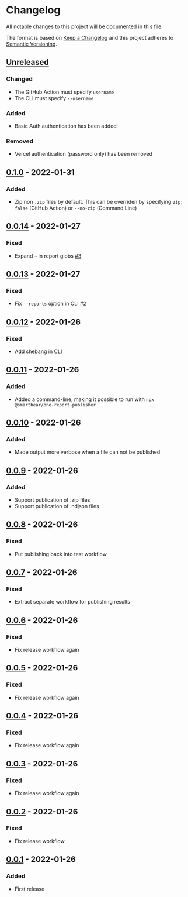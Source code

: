 # Changelog

All notable changes to this project will be documented in this file.

The format is based on [Keep a Changelog](https://keepachangelog.com/en/1.0.0/)
and this project adheres to [Semantic Versioning](https://semver.org/spec/v2.0.0.html).

## [Unreleased]

### Changed

- The GitHub Action must specify `username`
- The CLI must specify `--username`

### Added

- Basic Auth authentication has been added

### Removed

- Vercel authentication (password only) has been removed

## [0.1.0] - 2022-01-31

### Added

- Zip non `.zip` files by default. This can be overriden by specifying `zip: false` (GitHub Action) or `--no-zip` (Command Line)

## [0.0.14] - 2022-01-27

### Fixed

- Expand `~` in report globs [#3](https://github.com/SmartBear/one-report-publisher/pull/2)

## [0.0.13] - 2022-01-27

### Fixed

- Fix `--reports` option in CLI [#2](https://github.com/SmartBear/one-report-publisher/pull/2)

## [0.0.12] - 2022-01-26

### Fixed

- Add shebang in CLI

## [0.0.11] - 2022-01-26

### Added

- Added a command-line, making it possible to run with `npx @smartbear/one-report-publisher`

## [0.0.10] - 2022-01-26

### Added

- Made output more verbose when a file can not be published

## [0.0.9] - 2022-01-26

### Added

- Support publication of .zip files
- Support publication of .ndjson files

## [0.0.8] - 2022-01-26

### Fixed

- Put publishing back into test workflow

## [0.0.7] - 2022-01-26

### Fixed

- Extract separate workflow for publishing results

## [0.0.6] - 2022-01-26

### Fixed

- Fix release workflow again

## [0.0.5] - 2022-01-26

### Fixed

- Fix release workflow again

## [0.0.4] - 2022-01-26

### Fixed

- Fix release workflow again

## [0.0.3] - 2022-01-26

### Fixed

- Fix release workflow again

## [0.0.2] - 2022-01-26

### Fixed

- Fix release workflow

## [0.0.1] - 2022-01-26

### Added

- First release

[unreleased]: https://github.com/smartbear/one-report-publisher/compare/v0.1.0...HEAD
[0.1.0]: https://github.com/smartbear/one-report-publisher/compare/v0.0.14...v0.1.0
[0.0.14]: https://github.com/smartbear/one-report-publisher/compare/v0.0.13...v0.0.14
[0.0.13]: https://github.com/smartbear/one-report-publisher/compare/v0.0.12...v0.0.13
[0.0.12]: https://github.com/smartbear/one-report-publisher/compare/v0.0.11...v0.0.12
[0.0.11]: https://github.com/smartbear/one-report-publisher/compare/v0.0.10...v0.0.11
[0.0.10]: https://github.com/smartbear/one-report-publisher/compare/v0.0.9...v0.0.10
[0.0.9]: https://github.com/smartbear/one-report-publisher/compare/v0.0.8...v0.0.9
[0.0.8]: https://github.com/smartbear/one-report-publisher/compare/v0.0.7...v0.0.8
[0.0.7]: https://github.com/smartbear/one-report-publisher/compare/v0.0.6...v0.0.7
[0.0.6]: https://github.com/smartbear/one-report-publisher/compare/v0.0.5...v0.0.6
[0.0.5]: https://github.com/smartbear/one-report-publisher/compare/v0.0.4...v0.0.5
[0.0.4]: https://github.com/smartbear/one-report-publisher/compare/v0.0.3...v0.0.4
[0.0.3]: https://github.com/smartbear/one-report-publisher/compare/v0.0.2...v0.0.3
[0.0.2]: https://github.com/smartbear/one-report-publisher/compare/v0.0.1...v0.0.2
[0.0.1]: https://github.com/smartbear/one-report-publisher/compare/f2861360b67450d42e32f0e6708ea6aa795688d1...v0.0.1

